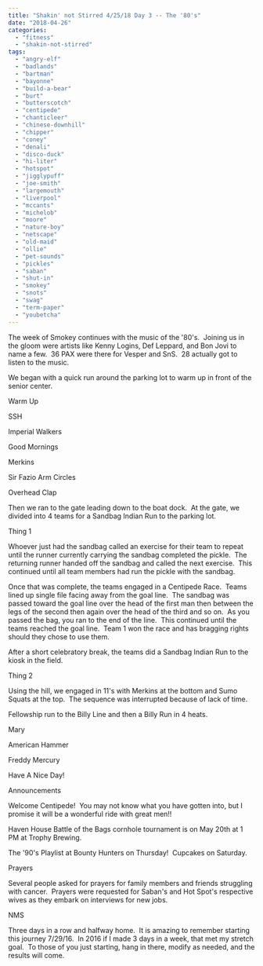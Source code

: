```yaml
---
title: "Shakin' not Stirred 4/25/18 Day 3 -- The '80's"
date: "2018-04-26"
categories: 
  - "fitness"
  - "shakin-not-stirred"
tags: 
  - "angry-elf"
  - "badlands"
  - "bartman"
  - "bayonne"
  - "build-a-bear"
  - "burt"
  - "butterscotch"
  - "centipede"
  - "chanticleer"
  - "chinese-downhill"
  - "chipper"
  - "coney"
  - "denali"
  - "disco-duck"
  - "hi-liter"
  - "hotspot"
  - "jigglypuff"
  - "joe-smith"
  - "largemouth"
  - "liverpool"
  - "mccants"
  - "michelob"
  - "moore"
  - "nature-boy"
  - "netscape"
  - "old-maid"
  - "ollie"
  - "pet-sounds"
  - "pickles"
  - "saban"
  - "shut-in"
  - "smokey"
  - "snots"
  - "swag"
  - "term-paper"
  - "youbetcha"
---
```


The week of Smokey continues with the music of the '80's.  Joining us in the gloom were artists like Kenny Logins, Def Leppard, and Bon Jovi to name a few.  36 PAX were there for Vesper and SnS.  28 actually got to listen to the music.

We began with a quick run around the parking lot to warm up in front of the senior center.

Warm Up

SSH

Imperial Walkers

Good Mornings

Merkins

Sir Fazio Arm Circles

Overhead Clap

Then we ran to the gate leading down to the boat dock.  At the gate, we divided into 4 teams for a Sandbag Indian Run to the parking lot.

Thing 1

Whoever just had the sandbag called an exercise for their team to repeat until the runner currently carrying the sandbag completed the pickle.  The returning runner handed off the sandbag and called the next exercise.  This continued until all team members had run the pickle with the sandbag.

Once that was complete, the teams engaged in a Centipede Race.  Teams lined up single file facing away from the goal line.  The sandbag was passed toward the goal line over the head of the first man then between the legs of the second then again over the head of the third and so on.  As you passed the bag, you ran to the end of the line.  This continued until the teams reached the goal line.  Team 1 won the race and has bragging rights should they chose to use them.

After a short celebratory break, the teams did a Sandbag Indian Run to the kiosk in the field.

Thing 2

Using the hill, we engaged in 11's with Merkins at the bottom and Sumo Squats at the top.  The sequence was interrupted because of lack of time.

Fellowship run to the Billy Line and then a Billy Run in 4 heats.

Mary

American Hammer

Freddy Mercury

Have A Nice Day!

Announcements

Welcome Centipede!  You may not know what you have gotten into, but I promise it will be a wonderful ride with great men!!

Haven House Battle of the Bags cornhole tournament is on May 20th at 1 PM at Trophy Brewing.

The '90's Playlist at Bounty Hunters on Thursday!  Cupcakes on Saturday.

Prayers

Several people asked for prayers for family members and friends struggling with cancer.  Prayers were requested for Saban's and Hot Spot's respective wives as they embark on interviews for new jobs.

NMS

Three days in a row and halfway home.  It is amazing to remember starting this journey 7/29/16.  In 2016 if I made 3 days in a week, that met my stretch goal.  To those of you just starting, hang in there, modify as needed, and the results will come.
